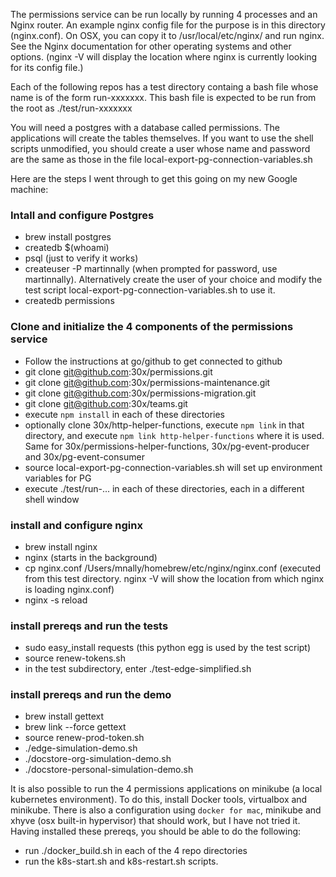 The permissions service can be run locally by running 4 processes and an Nginx router. An example nginx config file for the purpose is in this directory (nginx.conf).
On OSX, you can copy it to /usr/local/etc/nginx/ and run nginx. See the Nginx documentation for other operating systems and other options.
(nginx -V will display the location where nginx is currently looking for its config file.)

Each of the following repos has a test directory containg a bash file whose name is of the form run-xxxxxxx. This bash file is expected to be run from the root as ./test/run-xxxxxxx

You will need a postgres with a database called permissions. The applications will create the tables themselves. If you want to use the shell scripts unmodified, you should create
a user whose name and password are the same as those in the file local-export-pg-connection-variables.sh

Here are the steps I went through to get this going on my new Google machine:

### Intall and configure Postgres
* brew install postgres
* createdb $(whoami)
* psql (just to verify it works)
* createuser -P martinnally (when prompted for password, use martinnally). Alternatively create the user of your choice and modify the test script local-export-pg-connection-variables.sh to use it. 
* createdb permissions

### Clone and initialize the 4 components of the permissions service
* Follow the instructions at go/github to get connected to github
* git clone git@github.com:30x/permissions.git
* git clone git@github.com:30x/permissions-maintenance.git
* git clone git@github.com:30x/permissions-migration.git
* git clone git@github.com:30x/teams.git
* execute `npm install` in each of these directories
* optionally clone 30x/http-helper-functions, execute `npm link` in that directory, and execute `npm link http-helper-functions` where it is used. Same for 30x/permissions-helper-functions, 30x/pg-event-producer and 30x/pg-event-consumer 
* source local-export-pg-connection-variables.sh will set up environment variables for PG
* execute ./test/run-... in each of these directories, each in a different shell window

### install and configure nginx
* brew install nginx
* nginx (starts in the background)
* cp nginx.conf /Users/mnally/homebrew/etc/nginx/nginx.conf (executed from this test directory. nginx -V will show the location from which nginx is loading nginx.conf)
* nginx -s reload

### install prereqs and run the tests
* sudo easy_install requests (this python egg is used by the test script)
* source renew-tokens.sh
* in the test subdirectory, enter ./test-edge-simplified.sh

### install prereqs and run the demo
* brew install gettext
* brew link --force gettext
* source renew-prod-token.sh
* ./edge-simulation-demo.sh
* ./docstore-org-simulation-demo.sh
* ./docstore-personal-simulation-demo.sh

It is also possible to run the 4 permissions applications on minikube (a local kubernetes environment).
To do this, install Docker tools, virtualbox and minikube. There is also a configuration using `docker for mac`, minikube and
xhyve (osx built-in hypervisor) that should work, but I have not tried it. Having installed these prereqs, you
should be able to do the following:
* run ./docker_build.sh in each of the 4 repo directories
* run the k8s-start.sh and k8s-restart.sh scripts.

